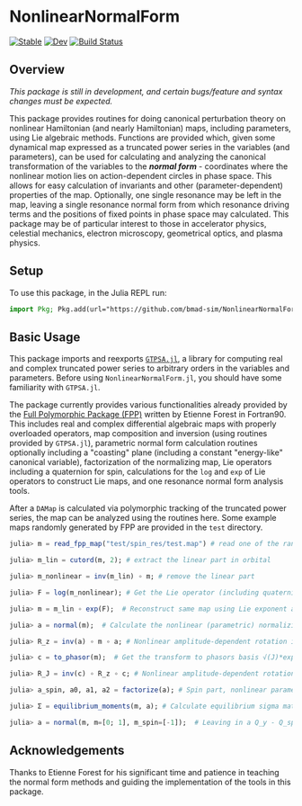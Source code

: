 # NonlinearNormalForm

[![Stable](https://img.shields.io/badge/docs-stable-blue.svg)](https://bmad-sim.github.io/NonlinearNormalForm.jl/stable/)
[![Dev](https://img.shields.io/badge/docs-dev-blue.svg)](https://bmad-sim.github.io/NonlinearNormalForm.jl/dev/)
[![Build Status](https://github.com/bmad-sim/NonlinearNormalForm.jl/actions/workflows/CI.yml/badge.svg?branch=main)](https://github.com/bmad-sim/NonlinearNormalForm.jl/actions/workflows/CI.yml?query=branch%3Amain)

## Overview

_This package is still in development, and certain bugs/feature and syntax changes must be expected._

This package provides routines for doing canonical perturbation theory on nonlinear Hamiltonian (and nearly Hamiltonian) maps, including parameters, using Lie algebraic methods. Functions are provided which, given some dynamical map expressed as a truncated power series in the variables (and parameters), can be used for calculating and analyzing the canonical transformation of the variables to the _**normal form**_ - coordinates where the nonlinear motion lies on action-dependent circles in phase space. This allows for easy calculation of invariants and other (parameter-dependent) properties of the map. Optionally, one single resonance may be left in the map, leaving a single resonance normal form from which resonance driving terms and the positions of fixed points in phase space may calculated. This package may be of particular interest to those in accelerator physics, celestial mechanics, electron microscopy, geometrical optics, and plasma physics.

## Setup

To use this package, in the Julia REPL run:

```julia
import Pkg; Pkg.add(url="https://github.com/bmad-sim/NonlinearNormalForm.jl")
```

## Basic Usage

This package imports and reexports [`GTPSA.jl`](https://github.com/bmad-sim/GTPSA.jl), a library for computing real and complex truncated power series to arbitrary orders in the variables and parameters. Before using `NonlinearNormalForm.jl`, you should have some familiarity with `GTPSA.jl`. 

The package currently provides various functionalities already provided by the [Full Polymorphic Package (FPP)](https://github.com/bmad-sim/bmad-ecosystem/blob/main/forest/fpp_manual/fpp-manual.pdf) written by Etienne Forest in Fortran90. This includes real and complex differential algebraic maps with properly overloaded operators, map composition and inversion (using routines provided by `GTPSA.jl`), parametric normal form calculation routines optionally including a "coasting" plane (including a constant "energy-like" canonical variable), factorization of the normalizing map, Lie operators including a quaternion for spin, calculations for the `log` and `exp` of Lie operators to construct Lie maps, and one resonance normal form analysis tools.

After a `DAMap` is calculated via polymorphic tracking of the truncated power series, the map can be analyzed using the routines here. Some example maps randomly generated by FPP are provided in the `test` directory.

```julia
julia> m = read_fpp_map("test/spin_res/test.map") # read one of the randomly-generated maps from FPP into Julia

julia> m_lin = cutord(m, 2); # extract the linear part in orbital

julia> m_nonlinear = inv(m_lin) ∘ m; # remove the linear part

julia> F = log(m_nonlinear); # Get the Lie operator (including quaternion) generating nonlinear part

julia> m = m_lin ∘ exp(F);  # Reconstruct same map using Lie exponent and linear part separately

julia> a = normal(m);  # Calculate the nonlinear (parametric) normalizing canonical transformation

julia> R_z = inv(a) ∘ m ∘ a; # Nonlinear amplitude-dependent rotation in regular phase space (x, px, …)

julia> c = to_phasor(m);  # Get the transform to phasors basis √(J)*exp(±im*ϕ)

julia> R_J = inv(c) ∘ R_z ∘ c; # Nonlinear amplitude-dependent rotation in phasors basis

julia> a_spin, a0, a1, a2 = factorize(a); # Spin part, nonlinear parameter-dependent fixed point, a1, a2

julia> Σ = equilibrium_moments(m, a); # Calculate equilibrium sigma matrix when fluctuation-dissipation

julia> a = normal(m, m=[0; 1], m_spin=[-1]);  # Leaving in a Q_y - Q_spin resonance
```

## Acknowledgements
Thanks to Etienne Forest for his significant time and patience in teaching the normal form methods and guiding the implementation of the tools in this package.

